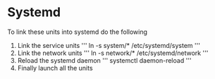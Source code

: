 # Systemd
To link these units into systemd do the following
1. Link the service units
'''
ln -s system/* /etc/systemd/system
'''
1. Link the network units
'''
ln -s network/* /etc/systemd/network
'''
1. Reload the systemd daemon
'''
systemctl daemon-reload
'''
1. Finally launch all the units
